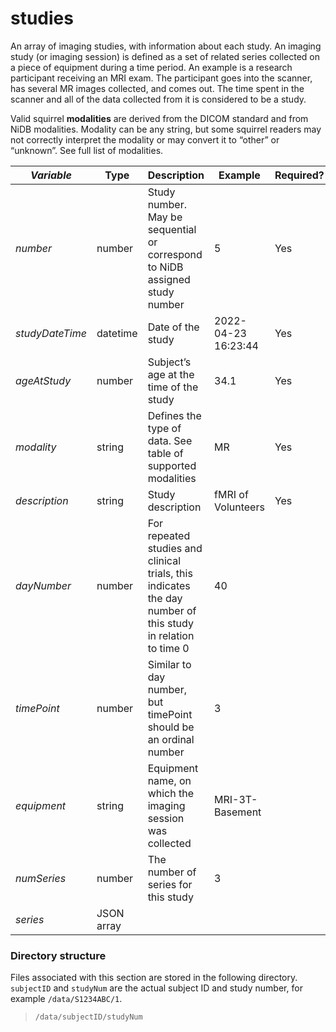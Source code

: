 # studies

An array of imaging studies, with information about each study. An imaging study (or imaging session) is defined as a set of related series collected on a piece of equipment during a time period. An example is a research participant receiving an MRI exam. The participant goes into the scanner, has several MR images collected, and comes out. The time spent in the scanner and all of the data collected from it is considered to be a study.

Valid squirrel **modalities** are derived from the DICOM standard and from NiDB modalities. Modality can be any string, but some squirrel readers may not correctly interpret the modality or may convert it to “other” or “unknown”. See full list of modalities.

| _**Variable**_  | **Type**   | **Description**                                                                                             | **Example**         | **Required?** |
| --------------- | ---------- | ----------------------------------------------------------------------------------------------------------- | ------------------- | ------------- |
| _number_        | number     | Study number. May be sequential or correspond to NiDB assigned study number                                 | 5                   | Yes           |
| _studyDateTime_ | datetime   | Date of the study                                                                                           | 2022-04-23 16:23:44 | Yes           |
| _ageAtStudy_    | number     | Subject’s age at the time of the study                                                                      | 34.1                | Yes           |
| _modality_      | string     | Defines the type of data. See table of supported modalities                                                 | MR                  | Yes           |
| _description_   | string     | Study description                                                                                           | fMRI of Volunteers  | Yes           |
| _dayNumber_     | number     | For repeated studies and clinical trials, this indicates the day number of this study in relation to time 0 | 40                  |               |
| _timePoint_     | number     | Similar to day number, but timePoint should be an ordinal number                                            | 3                   |               |
| _equipment_     | string     | Equipment name, on which the imaging session was collected                                                  | MRI-3T-Basement     |               |
| _numSeries_     | number     | The number of series for this study                                                                         | 3                   |               |
| _series_        | JSON array |                                                                                                             |                     |               |

### Directory structure

Files associated with this section are stored in the following directory. `subjectID` and `studyNum` are the actual subject ID and study number, for example `/data/S1234ABC/1`.

> `/data/subjectID/studyNum`

